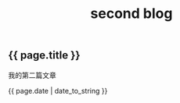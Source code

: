 ﻿---
layout: default
title: second blog
---
<h2>{{ page.title }}</h2>
<p>我的第二篇文章</p>
<p>{{ page.date | date_to_string }}</p>
